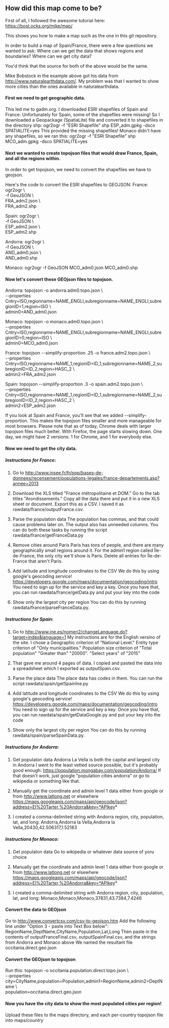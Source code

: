 How did this map come to be?
------

First of all, I followed the awesome tutorial here:
https://bost.ocks.org/mike/map/

This shows you how to make a map such as the one in this git repository.

In order to build a map of Spain/France, there were a few questions we wanted to ask:
Where can we get the data that shows regions and boundaries?
Where can we get city data?

You'd think that the source for both of the above would be the same.

Mike Bobstock in the example above got his data from http://www.naturalearthdata.com/.
My problem was that I wanted to show more cities than the ones available in naturalearthdata.

#### First we need to get geographic data.
This led me to gadm.org.
I downloaded ESRI shapefiles of Spain and France.
Unfortunately for Spain, some of the shapefiles were missing!
So I downloaded a Geopackage (SpatiaLite) file and converted it to shapefiles in the directory shp:
ogr2ogr -f "ESRI Shapefile" shp ESP_adm.gpkg -dsco SPATIALITE=yes
This provided the missing shapefiles!
Monaco didn't have any shapefiles, so we ran this:
ogr2ogr -f "ESRI Shapefile" shp MCO_adm.gpkg -dsco SPATIALITE=yes

#### Next we wanted to create topojson files that would draw France, Spain, and all the regions within.
In order to get topojson, we need to convert the shapefiles we have to geojson.

Here's the code to convert the ESRI shapefiles to GEOJSON:
France:
ogr2ogr  \  
 -f GeoJSON  \  
 FRA_adm2.json \  
 FRA_adm2.shp

Spain:
ogr2ogr  \  
 -f GeoJSON  \  
 ESP_adm2.json \  
 ESP_adm2.shp

Andorra:
ogr2ogr  \  
 -f GeoJSON  \  
 AND_adm0.json \  
 AND_adm0.shp
 
Monaco:
ogr2ogr -f GeoJSON  MCO_adm0.json MCO_adm0.shp

#### Now let's convert these GEOjson files to topojson.

Andorra:
topojson -o andorra.adm0.topo.json  \  
  --properties Cntry=ISO,regionname=NAME_ENGLI,subregionname=NAME_ENGLI,subregionID=1,region=ISO \  
  admin0=AND_adm0.json

Monaco:
topojson -o monaco.adm0.topo.json  \  
  --properties Cntry=ISO,regionname=NAME_ENGLI,subregionname=NAME_ENGLI,subregionID=0,region=ISO \  
  admin0=MCO_adm0.json

France:
topojson --simplify-proportion .25 -o france.adm2.topo.json  \  
  --properties Cntry=ISO,regionname=NAME_1,regionID=ID_1,subregionname=NAME_2,subregionID=ID_2,region=HASC_2 \  
  admin2=FRA_adm2.json

Spain:
topojson --simplify-proportion .3 -o spain.adm2.topo.json  \  
  --properties Cntry=ISO,regionname=NAME_1,regionID=ID_1,subregionname=NAME_2,subregionID=ID_2,region=HASC_2 \  
  admin2=ESP_adm2.json

If you look at Spain and France, you'll see that we added --simplify-proportion.
This makes the topojson files smaller and more manageable for most browsers.
Please note that as of today, Chrome deals with larger topojson files much better.
With Firefox, the page starts slowing down.
One day, we might have 2 versions: 1 for Chrome, and 1 for everybody else.


#### Now we need to get the city data.

##### Instructions for France:
1) Go to http://www.insee.fr/fr/ppp/bases-de-donnees/recensement/populations-legales/france-departements.asp?annee=2013

2) Download the XLS titled "France métropolitaine et DOM."
Go to the tab titles "Arondissements."
Copy all the data there and put it in a new XLS sheet or document.
Export this as a CSV.
I saved it as rawdata/france/outputFrance.csv.

3) Parse the population data
The population has commas, and that could cause problems later on.
The output also has unneeded columns.
You can do both these tasks by running the script rawdata/france/getFranceData.py

4) Remove cities around Paris
Paris has tons of people, and there are many geographically small regions around it.
For the admin1 region called Île-de-France, the only city we'll show is Paris.
Delete all entries for Île-de-France that aren't Paris.

5) Add latitude and longitude coordinates to the CSV
We do this by using google's geocoding service!
https://developers.google.com/maps/documentation/geocoding/intro
You need to sign up for the service and key a key.
Once you have that, you can run rawdata/france/getData.py
and put your key into the code

6) Show only the largest city per region
You can do this by running rawdata/france/parseFranceData.py.


##### Instructions for Spain:
1) Go to http://www.ine.es/nomen2/changeLanguage.do?target=index&language=1
My instructions are for the English versino of the site.
I chose a Geographic criterion of "National Level."
Entity type criterion of "Only municipalities."
Population size criterion of "Total population" "Greater than" "20000".
"Select years" of "2015"

2) That gave me around 4 pages of data.
I copied and pasted the data into a spreadsheet which I exported as outputSpain.csv.

3) Parse the place data
The place data has codes in them.
You can run the script rawdata/spain/getSpainIne.py

3) Add latitude and longitude coordinates to the CSV
We do this by using google's geocoding service!
https://developers.google.com/maps/documentation/geocoding/intro
You need to sign up for the service and key a key.
Once you have that, you can run rawdata/spain/getDataGoogle.py
and put your key into the code

4) Show only the largest city per region
You can do this by running rawdata/spain/parseSpainData.py.


##### Instructions for Andorra:
1) Get populaton data
Andorra La Vella is both the capital and largest city in Andorra
I went to the least vetted source possible, but it's probably good enough:
https://population.mongabay.com/population/Andorra/
If that doesn't work, just google "population cities andorra" or go to wikipedia or something like that.

2) Manually get the coordinate and admin level 1 data either from google or from http://www.latlong.net or elsewhere
https://maps.googleapis.com/maps/api/geocode/json?address=El%20Tarter,%20Andorra&key=*APIkey*

3) I created a comma-delimited string with Andorra region, city, population, lat, and long:
Andorra,Andorra la Vella,Andorra la Vella,20430,42.506317,1.52183


##### Instructions for Monaco:
1) Get populaton data
Go to wikipedia or whatever data source of yoru choice

2) Manually get the coordinate and admin level 1 data either from google or from http://www.latlong.net or elsewhere
https://maps.googleapis.com/maps/api/geocode/json?address=El%20Tarter,%20Andorra&key=*APIkey*

3) I created a comma-delimited string with Andorra region, city, population, lat, and long:
Monaco,Monaco,Monaco,37831,43.7384,7.4246



#### Convert the data to GEOjson
Go to http://www.convertcsv.com/csv-to-geojson.htm
Add the following line under "Option 3 - paste into Text Box below":
RegionName,DeptName,CityName,Population,Lat,Long
Then paste in the contents of outputFranceFinal.csv, outputSpainFinal.csv, and the strings from Andorra and Monaco above
We named the resultant file occitania.direct.geo.json


#### Convert the GEOjson to topojson
Run this:
topojson -o occitania.population.direct.topo.json \  
  --properties city=CityName,population=Population,admin1=RegionName,admin2=DeptName \  
  population=occitania.direct.geo.json


#### Now you have the city data to show the most populated cities per region!
Upload these files to the maps directory, and each per-country topojson file into maps/*country*

